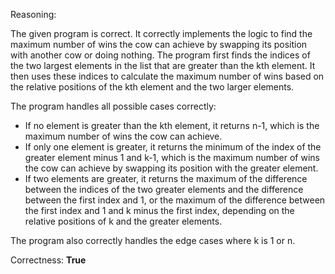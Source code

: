Reasoning: 

The given program is correct. It correctly implements the logic to find the maximum number of wins the cow can achieve by swapping its position with another cow or doing nothing. The program first finds the indices of the two largest elements in the list that are greater than the kth element. It then uses these indices to calculate the maximum number of wins based on the relative positions of the kth element and the two larger elements.

The program handles all possible cases correctly:

- If no element is greater than the kth element, it returns n-1, which is the maximum number of wins the cow can achieve.
- If only one element is greater, it returns the minimum of the index of the greater element minus 1 and k-1, which is the maximum number of wins the cow can achieve by swapping its position with the greater element.
- If two elements are greater, it returns the maximum of the difference between the indices of the two greater elements and the difference between the first index and 1, or the maximum of the difference between the first index and 1 and k minus the first index, depending on the relative positions of k and the greater elements.

The program also correctly handles the edge cases where k is 1 or n.

Correctness: **True**